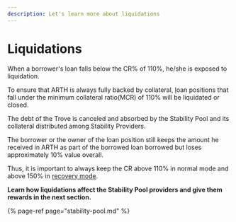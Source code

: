 ```yaml
---
description: Let's learn more about liquidations
---
```


# Liquidations

When a borrower's loan falls below the CR% of 110%, he/she is exposed to liquidation.

To ensure that ARTH is always fully backed by collateral, [l]()oan positions that fall under the minimum collateral ratio\(MCR\) of 110% will be liquidated or closed.

The debt of the Trove is canceled and absorbed by the Stability Pool and its collateral distributed among Stability Providers.

The borrower or the owner of the loan position still keeps the amount he received in ARTH as part of the borrowed loan borrowed but loses approximately 10% value overall.   
  
Thus, it is important to always keep the CR above 110% in normal mode and above 150% in [recovery mode](recovery-mode.md). 

**Learn how liquidations affect the Stability Pool providers and give them rewards in the next section.** 

{% page-ref page="stability-pool.md" %}



